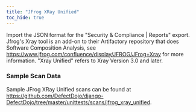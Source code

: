 ```yaml
---
title: "JFrog XRay Unified"
toc_hide: true
---
```

Import the JSON format for the \"Security & Compliance | Reports\" export. Jfrog's Xray tool is an add-on to their Artifactory repository that does Software Composition Analysis, see https://www.jfrog.com/confluence/display/JFROG/JFrog+Xray for more information. \"Xray Unified\" refers to Xray Version 3.0 and later.

### Sample Scan Data
Sample JFrog XRay Unified scans can be found at https://github.com/DefectDojo/django-DefectDojo/tree/master/unittests/scans/jfrog_xray_unified.